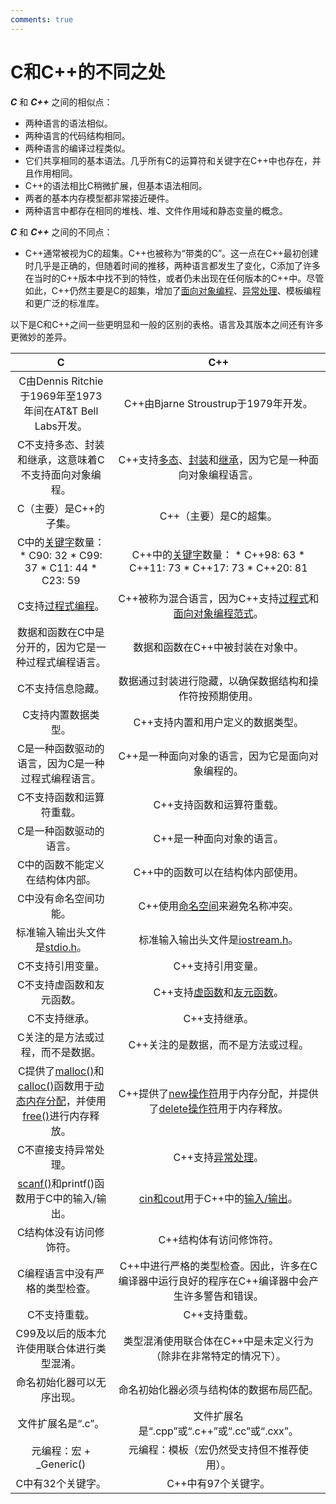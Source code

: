 ```yaml
---
comments: true
---
```

# C和C++的不同之处

***C*** 和 ***C++*** 之间的相似点：

- 两种语言的语法相似。
- 两种语言的代码结构相同。
- 两种语言的编译过程类似。
- 它们共享相同的基本语法。几乎所有C的运算符和关键字在C++中也存在，并且作用相同。
- C++的语法相比C稍微扩展，但基本语法相同。
- 两者的基本内存模型都非常接近硬件。
- 两种语言中都存在相同的堆栈、堆、文件作用域和静态变量的概念。

***C*** 和 ***C++*** 之间的不同点：

- C++通常被视为C的超集。C++也被称为“带类的C”。这一点在C++最初创建时几乎是正确的，但随着时间的推移，两种语言都发生了变化，C添加了许多在当时的C++版本中找不到的特性，或者仍未出现在任何版本的C++中。尽管如此，C++仍然主要是C的超集，增加了[面向对象编程](https://www.geeksforgeeks.org/object-oriented-programming-in-cpp/)、[异常处理](https://www.geeksforgeeks.org/exception-handling-c/)、模板编程和更广泛的标准库。

以下是C和C++之间一些更明显和一般的区别的表格。语言及其版本之间还有许多更微妙的差异。

|                              C                               |                             C++                              |
| :----------------------------------------------------------: | :----------------------------------------------------------: |
|  C由Dennis Ritchie于1969年至1973年间在AT&T Bell Labs开发。   |             C++由Bjarne Stroustrup于1979年开发。             |
|    C不支持多态、封装和继承，这意味着C不支持面向对象编程。    | C++支持[多态](https://www.geeksforgeeks.org/polymorphism-in-c/)、[封装](https://www.geeksforgeeks.org/encapsulation-in-c/)和[继承](https://www.geeksforgeeks.org/inheritance-in-c/)，因为它是一种面向对象编程语言。 |
|                    C（主要）是C++的子集。                    |                    C++（主要）是C的超集。                    |
| C中的[关键字](https://www.geeksforgeeks.org/variables-and-keywords-in-c/)数量： * C90: 32 * C99: 37 * C11: 44 * C23: 59 | C++中的[关键字](https://www.geeksforgeeks.org/cc-tokens/)数量： * C++98: 63 * C++11: 73 * C++17: 73 * C++20: 81 |
| C支持[过程式编程](https://www.geeksforgeeks.org/introduction-of-programming-paradigms/)。 | C++被称为混合语言，因为C++支持[过程式](https://www.geeksforgeeks.org/introduction-of-programming-paradigms/)和[面向对象编程范式](https://www.geeksforgeeks.org/introduction-of-programming-paradigms/)。 |
|    数据和函数在C中是分开的，因为它是一种过程式编程语言。     |              数据和函数在C++中被封装在对象中。               |
|                      C不支持信息隐藏。                       |   数据通过封装进行隐藏，以确保数据结构和操作符按预期使用。   |
|                     C支持内置数据类型。                      |              C++支持内置和用户定义的数据类型。               |
|      C是一种函数驱动的语言，因为C是一种过程式编程语言。      |      C++是一种面向对象的语言，因为它是面向对象编程的。       |
|                  C不支持函数和运算符重载。                   |                  C++支持函数和运算符重载。                   |
|                   C是一种函数驱动的语言。                    |                  C++是一种面向对象的语言。                   |
|               C中的函数不能定义在结构体内部。                |              C++中的函数可以在结构体内部使用。               |
|                    C中没有命名空间功能。                     | C++使用[命名空间](https://www.geeksforgeeks.org/namespace-in-c/)来避免名称冲突。 |
| 标准输入输出头文件是[stdio.h](https://www.geeksforgeeks.org/whats-difference-between-and/)。 | 标准输入输出头文件是[iostream.h](https://www.geeksforgeeks.org/basic-input-output-c/)。 |
|                      C不支持引用变量。                       |                      C++支持引用变量。                       |
|                  C不支持虚函数和友元函数。                   | C++支持[虚函数](https://www.geeksforgeeks.org/virtual-function-cpp/)和[友元函数](https://www.geeksforgeeks.org/friend-class-function-cpp/)。 |
|                        C不支持继承。                         |                        C++支持继承。                         |
|              C关注的是方法或过程，而不是数据。               |             C++关注的是数据，而不是方法或过程。              |
| C提供了[malloc()](https://www.geeksforgeeks.org/dynamic-memory-allocation-in-c-using-malloc-calloc-free-and-realloc/)和[calloc()](https://www.geeksforgeeks.org/dynamic-memory-allocation-in-c-using-malloc-calloc-free-and-realloc/)函数用于[动态内存分配](https://www.geeksforgeeks.org/dynamic-memory-allocation-in-c-using-malloc-calloc-free-and-realloc/)，并使用[free()](https://www.geeksforgeeks.org/dynamic-memory-allocation-in-c-using-malloc-calloc-free-and-realloc/)进行内存释放。 | C++提供了[new操作符](https://www.geeksforgeeks.org/new-and-delete-operators-in-cpp-for-dynamic-memory/)用于内存分配，并提供了[delete操作符](https://www.geeksforgeeks.org/new-and-delete-operators-in-cpp-for-dynamic-memory/)用于内存释放。 |
|                    C不直接支持异常处理。                     | C++支持[异常处理](https://www.geeksforgeeks.org/exception-handling-c/)。 |
| [scanf()](https://www.geeksforgeeks.org/scanf-and-fscanf-in-c-simple-yet-poweful/)和printf()函数用于C中的输入/输出。 | [cin和cout](https://www.geeksforgeeks.org/basic-input-output-c/)用于C++中的[输入/输出](https://www.geeksforgeeks.org/basic-input-output-c/)。 |
|                   C结构体没有访问修饰符。                    |                   C++结构体有访问修饰符。                    |
|               C编程语言中没有严格的类型检查。                | C++中进行严格的类型检查。因此，许多在C编译器中运行良好的程序在C++编译器中会产生许多警告和错误。 |
|                        C不支持重载。                         |                        C++支持重载。                         |
|         C99及以后的版本允许使用联合体进行类型混淆。          | 类型混淆使用联合体在C++中是未定义行为（除非在非常特定的情况下）。 |
|                  命名初始化器可以无序出现。                  |           命名初始化器必须与结构体的数据布局匹配。           |
|                      文件扩展名是“.c”。                      |         文件扩展名是“.cpp”或“.c++”或“.cc”或“.cxx”。          |
|                   元编程：宏 + _Generic()                    |          元编程：模板（宏仍然受支持但不推荐使用）。          |
|                      C中有32个关键字。                       |                     C++中有97个关键字。                      |